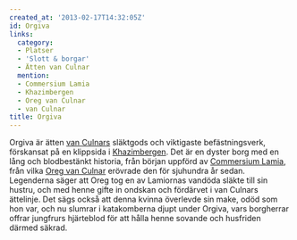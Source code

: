 ```yaml
---
created_at: '2013-02-17T14:32:05Z'
id: Orgiva
links:
  category:
  - Platser
  - 'Slott & borgar'
  - Ätten van Culnar
  mention:
  - Commersium Lamia
  - Khazimbergen
  - Oreg van Culnar
  - van Culnar
title: Orgiva
---
```


Orgiva är ätten [van Culnars] släktgods och viktigaste befästningsverk, förskansat på en klippsida i
[Khazimbergen]. Det är en dyster borg med en lång och blodbestänkt historia, från början uppförd av
[Commersium Lamia], från vilka [Oreg van Culnar] erövrade den för sjuhundra år sedan. Legenderna
säger att Oreg tog en av Lamiornas vandöda släkte till sin hustru, och med henne gifte in ondskan
och fördärvet i van Culnars ättelinje. Det sägs också att denna kvinna överlevde sin make, odöd som
hon var, och nu slumrar i katakomberna djupt under Orgiva, vars borgherrar offrar jungfrurs
hjärteblod för att hålla henne sovande och husfriden därmed säkrad.

  [van Culnars]: van_Culnar
  [Khazimbergen]: Khazimbergen
  [Commersium Lamia]: Commersium_Lamia
  [Oreg van Culnar]: Oreg_van_Culnar